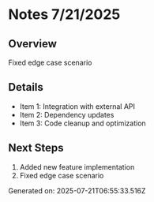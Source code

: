# Notes 7/21/2025

## Overview
Fixed edge case scenario

## Details
- Item 1: Integration with external API
- Item 2: Dependency updates
- Item 3: Code cleanup and optimization

## Next Steps
1. Added new feature implementation
2. Fixed edge case scenario

Generated on: 2025-07-21T06:55:33.516Z

